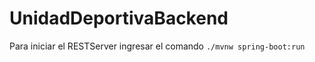 # UnidadDeportivaBackend

Para iniciar el RESTServer ingresar el comando ```./mvnw spring-boot:run```
